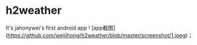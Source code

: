 # h2weather
It's jahonywei's first android app
! [app截图] (https://github.com/weijihong/h2weather/blob/master/screenshot/1.jpeg)；
